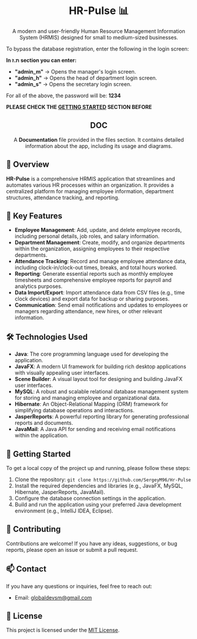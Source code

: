 <!-- Header -->
<h1 align="center">HR-Pulse 📊</h1>

<!-- Description -->
<p align="center">
  A modern and user-friendly Human Resource Management Information System (HRMIS) designed for small to medium-sized businesses.
</p>

To bypass the database registration, enter the following in the login screen:  

**In ת.ז section you can enter:**  
- **"admin_m"** → Opens the manager's login screen.  
- **"admin_h"** → Opens the head of department login screen.  
- **"admin_s"** → Opens the secretary login screen.  

For all of the above, the password will be: **1234**  

**PLEASE CHECK THE <u>GETTING STARTED</u> SECTION BEFORE**
  
<!-- DOC -->
<h2 align="center"> DOC </h2>
<p align="center">A <strong>Documentation</strong> file provided in the files section. It contains detailed information about the app, including its usage and diagrams.
</p>


<!-- Overview -->
<h2>📖 Overview</h2>
<p>
  <strong>HR-Pulse</strong> is a comprehensive HRMIS application that streamlines and automates various HR processes within an organization. It provides a centralized platform for managing employee information, department structures, attendance tracking, and reporting.
</p>

<!-- Key Features -->
<h2>🚀 Key Features</h2>

- **Employee Management**: Add, update, and delete employee records, including personal details, job roles, and salary information.
- **Department Management**: Create, modify, and organize departments within the organization, assigning employees to their respective departments.
- **Attendance Tracking**: Record and manage employee attendance data, including clock-in/clock-out times, breaks, and total hours worked.
- **Reporting**: Generate essential reports such as monthly employee timesheets and comprehensive employee reports for payroll and analytics purposes.
- **Data Import/Export**: Import attendance data from CSV files (e.g., time clock devices) and export data for backup or sharing purposes.
- **Communication**: Send email notifications and updates to employees or managers regarding attendance, new hires, or other relevant information.

<!-- Technologies Used -->
<h2>🛠️ Technologies Used</h2>

- **Java**: The core programming language used for developing the application.
- **JavaFX**: A modern UI framework for building rich desktop applications with visually appealing user interfaces.
- **Scene Builder**: A visual layout tool for designing and building JavaFX user interfaces.
- **MySQL**: A robust and scalable relational database management system for storing and managing employee and organizational data.
- **Hibernate**: An Object-Relational Mapping (ORM) framework for simplifying database operations and interactions.
- **JasperReports**: A powerful reporting library for generating professional reports and documents.
- **JavaMail**: A Java API for sending and receiving email notifications within the application.

<!-- Getting Started -->
<h2>🚀 Getting Started</h2>

To get a local copy of the project up and running, please follow these steps:
1. Clone the repository: `git clone https://github.com/SergeyM96/Hr-Pulse`
2. Install the required dependencies and libraries (e.g., JavaFX, MySQL, Hibernate, JasperReports, JavaMail).
3. Configure the database connection settings in the application.
4. Build and run the application using your preferred Java development environment (e.g., IntelliJ IDEA, Eclipse).

<!-- Contributing -->
<h2>🤝 Contributing</h2>

Contributions are welcome! If you have any ideas, suggestions, or bug reports, please open an issue or submit a pull request.

<!-- Contact -->
<h2>📫 Contact</h2>

If you have any questions or inquiries, feel free to reach out:

- Email: [globaldevsm@gmail.com](mailto:your-email@example.com)

<!-- License -->
<h2>📄 License</h2>

This project is licensed under the [MIT License](LICENSE).
